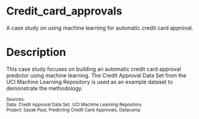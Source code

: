 # Credit_card_approvals
A case study on using machine learning for automatic credit card approval.
# Description
<p>This case study focuses on building an automatic credit card approval predictor using machine learning. The Credit Approval Data Set from the UCI Machine Learning Repository is used as an example dataset to demonstrate the methodology.</p>
<p><sub>Sources:</sub><br>
<sub>Data: Credit Approval Data Set, UCI Machine Learning Repository</sub><br>
<sub>Project: Sayak Paul, Predicting Credit Card Approvals, Datacamp </sub></p>
